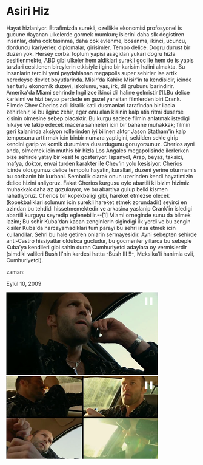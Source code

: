 # Asiri Hiz
Hayat hizlaniyor. Etrafimizda surekli, ozellikle ekonomisi profosyonel is gucune dayanan ulkelerde gormek mumkun; islerini daha sIk degistiren insanlar, daha cok tasinma, daha cok evlenme, bosanma, ikinci, ucuncu, dorduncu kariyerler, diplomalar, girisimler. Tempo delice. Dogru durust bir duzen yok. Hersey corba.Toplum yapisi asagidan yukari dogru hizla cesitlenmekte, ABD gibi ulkeler hem aldiklari surekli goc ile hem de is yapis tarzlari cesitlenen bireylerin etkisiyle ilginc bir karisim halini almakta. Bu insanlarin tercihi yeni peydahlanan megapolis super sehirler ise artik neredeyse devlet boyutlarinda. Misir'da Kahire Misir'in ta kendisidir, icinde her turlu ekonomik duzeyi, iskolumu, yas, irk, dil grubunu barindirir.  Amerika'da Miami sehrinde Ingilizce ikinci dil haline gelmistir [1].Bu delice karisimi ve hizi beyaz perdede en guzel yansitan filmlerden biri Crank. Filmde Chev Cherios adli kiralik katil dusmanlari tarafindan bir ilacla zehirlenir, ki bu ilginc zehir, eger onu alan kisinin kalp atis ritmi duserse kisinin olmesine sebep olacaktir. Bu kurgu sadece filmin anlatmak istedigi hikaye ve takip edecek macera sahneleri icin bir bahane muhakkak; filmin geri kalaninda aksiyon rollerinden iyi bilinen aktor Jason Statham'in kalp temposunu arttirmak icin binbir numara yaptigini, sekilden sekle girip kendini garip ve komik durumlara dusurdugunu goruyorsunuz. Cherios ayni anda, olmemek icin muthis bir hizla Los Angales megapolisinde ilerlerken bize sehirde yatay bir kesit te gosteriyor. Ispanyol, Arap, beyaz, taksici, mafya, doktor, envai turden karakter ile Chev'in yolu kesisiyor. Cherios icinde oldugumuz delice tempolu hayatin, kurallari, duzeni yerine oturmamis bu corbanin bir kurbani. Sembolik olarak onun uzerinden kendi hayatimizin delice hizini anliyoruz. Fakat Cherios kurgusu oyle abartili ki bizim hizimiz muhakkak daha az gozukuyor, ve bu abartiya gulup belki kismen rahatliyoruz. Cherios bir kopekbaligi gibi, hareket etmezse olecek (kopekbaliklari solunum icin surekli hareket etmek zorundadir) seyirci en azindan bu tehdidi hissetmemektedir ve arkasina yaslanip Crank'in isledigi abartili kurguyu seyredip eglenebilir.--[1] Miami orneginde sunu da bilmek lazim; Bu sehir Kuba'dan kacan zenginlerin sigindigi ilk yerdi ve bu zengin kisiler Kuba'da harcayamadiklari tum parayi bu sehri insa etmek icin kullandilar. Sehri bu hale getiren onlarin sermayesidir. Ayni sebepten sehirde anti-Castro hissiyatlar oldukca gucludur, bu gocmenler yillarca bu sebeple Kuba'ya kendileri gibi sahin duran Cumhuriyetci adaylara oy vermislerdir (simdiki valileri Bush II'nin kardesi hatta  -Bush III !!-, Meksika'li hanimla evli,  Cumhuriyetci).







zaman:

Eylül 10, 2009










![](vlcsnap-125824.png)
![](vlcsnap-124831.png)

